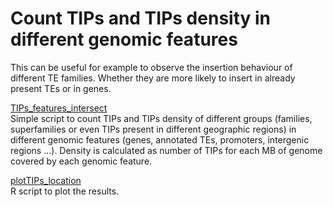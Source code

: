 # Count TIPs and TIPs density in different genomic features
This can be useful for example to observe the insertion behaviour of different TE families. Whether they are more likely to insert in already present TEs or in genes.

[TIPs_features_intersect](https://github.com/acontrerasg/Tarvense_transposon_dynamics/blob/main/TIPs_location/TIPs_features_intersect.sh) <br/>
Simple script to count TIPs and TIPs density of different groups (families, superfamilies or even TIPs present in different geographic regions) in different genomic features (genes, annotated TEs, promoters, intergenic regions ...). Density is calculated as number of TIPs for each MB of genome covered by each genomic feature.

[plotTIPs_location](https://github.com/acontrerasg/Tarvense_transposon_dynamics/blob/main/TIPs_location/plotTIPs_location.R) <br/>
R script to plot the results.
